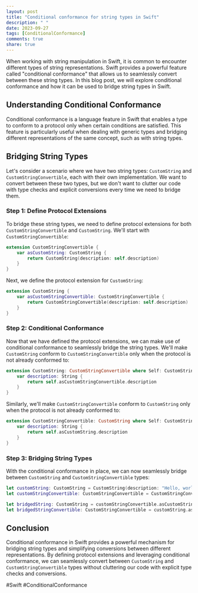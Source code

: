 ```yaml
---
layout: post
title: "Conditional conformance for string types in Swift"
description: " "
date: 2023-09-27
tags: [ConditionalConformance]
comments: true
share: true
---
```


When working with string manipulation in Swift, it is common to encounter different types of string representations. Swift provides a powerful feature called "conditional conformance" that allows us to seamlessly convert between these string types. In this blog post, we will explore conditional conformance and how it can be used to bridge string types in Swift.

## Understanding Conditional Conformance

Conditional conformance is a language feature in Swift that enables a type to conform to a protocol only when certain conditions are satisfied. This feature is particularly useful when dealing with generic types and bridging different representations of the same concept, such as with string types.

## Bridging String Types

Let's consider a scenario where we have two string types: `CustomString` and `CustomStringConvertible`, each with their own implementation. We want to convert between these two types, but we don't want to clutter our code with type checks and explicit conversions every time we need to bridge them.

### Step 1: Define Protocol Extensions

To bridge these string types, we need to define protocol extensions for both `CustomStringConvertible` and `CustomString`. We'll start with `CustomStringConvertible`:

```swift
extension CustomStringConvertible {
    var asCustomString: CustomString {
        return CustomString(description: self.description)
    }
}
```

Next, we define the protocol extension for `CustomString`:

```swift
extension CustomString {
    var asCustomStringConvertible: CustomStringConvertible {
        return CustomStringConvertible(description: self.description)
    }
}
```

### Step 2: Conditional Conformance

Now that we have defined the protocol extensions, we can make use of conditional conformance to seamlessly bridge the string types. We'll make `CustomString` conform to `CustomStringConvertible` only when the protocol is not already conformed to:

```swift
extension CustomString: CustomStringConvertible where Self: CustomStringConvertible {
    var description: String {
        return self.asCustomStringConvertible.description
    }
}
```

Similarly, we'll make `CustomStringConvertible` conform to `CustomString` only when the protocol is not already conformed to:

```swift
extension CustomStringConvertible: CustomString where Self: CustomString {
    var description: String {
        return self.asCustomString.description
    }
}
```

### Step 3: Bridging String Types

With the conditional conformance in place, we can now seamlessly bridge between `CustomString` and `CustomStringConvertible` types:

```swift
let customString: CustomString = CustomString(description: "Hello, world!")
let customStringConvertible: CustomStringConvertible = CustomStringConvertible(description: "Hello, Swift!")

let bridgedString: CustomString = customStringConvertible.asCustomString
let bridgedStringConvertible: CustomStringConvertible = customString.asCustomStringConvertible
```

## Conclusion

Conditional conformance in Swift provides a powerful mechanism for bridging string types and simplifying conversions between different representations. By defining protocol extensions and leveraging conditional conformance, we can seamlessly convert between `CustomString` and `CustomStringConvertible` types without cluttering our code with explicit type checks and conversions.

#Swift #ConditionalConformance